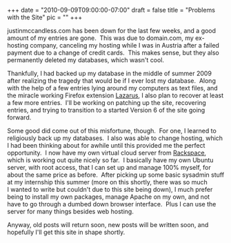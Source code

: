 
+++
date = "2010-09-09T09:00:00-07:00"
draft = false
title = "Problems with the Site"
pic = ""
+++

<p>justinmccandless.com has been down for the last few weeks, and a good  amount of my entries are gone.&nbsp; This was due to domain.com, my  ex-hosting company, canceling my hosting while I was in Austria after a  failed payment due to a change of credit cards.&nbsp; This makes sense, but  they also permanently deleted my databases, which wasn't cool.</p>
<p>Thankfully,  I had backed up my database in the middle of summer 2009 after  realizing the tragedy that would be if I ever lost my database.&nbsp; Along  with the help of a few entries lying around my computers as text files,  and the miracle working Firefox extension <a href="http://lazarus.interclue.com/">Lazarus</a>, I also plan to recover at least a few more entries.&nbsp;  I'll be working on patching up the site, recovering entries, and trying  to transition to a started Version 6 of the site going forward.</p>
<p>Some  good did come out of this misfortune, though.&nbsp; For one, I learned to  religiously back up my databases.&nbsp; I also was able to change hosting,  which I&nbsp;had been thinking about for awhile until this provided me the perfect opportunity.&nbsp; I now have my own virtual cloud server from <a href="http://rackspace.com/">Rackspace</a>,  which is working out quite nicely so far.&nbsp; I basically have my own  Ubuntu server, with root access, that I can set up and manage 100%  myself, for about the same price as before.&nbsp; After picking up some basic  sysadmin stuff at my internship this summer (more on this shortly,  there was so much I&nbsp;wanted to write but  couldn't due to this site being down), I much prefer being to install my  own packages, manage Apache on my own, and not have to go through a  dumbed down browser interface.&nbsp; Plus I can use the server for many  things besides web hosting.</p>
<p>Anyway, old posts will return soon, new posts will be written soon, and hopefully I'll get this site in shape shortly.</p>